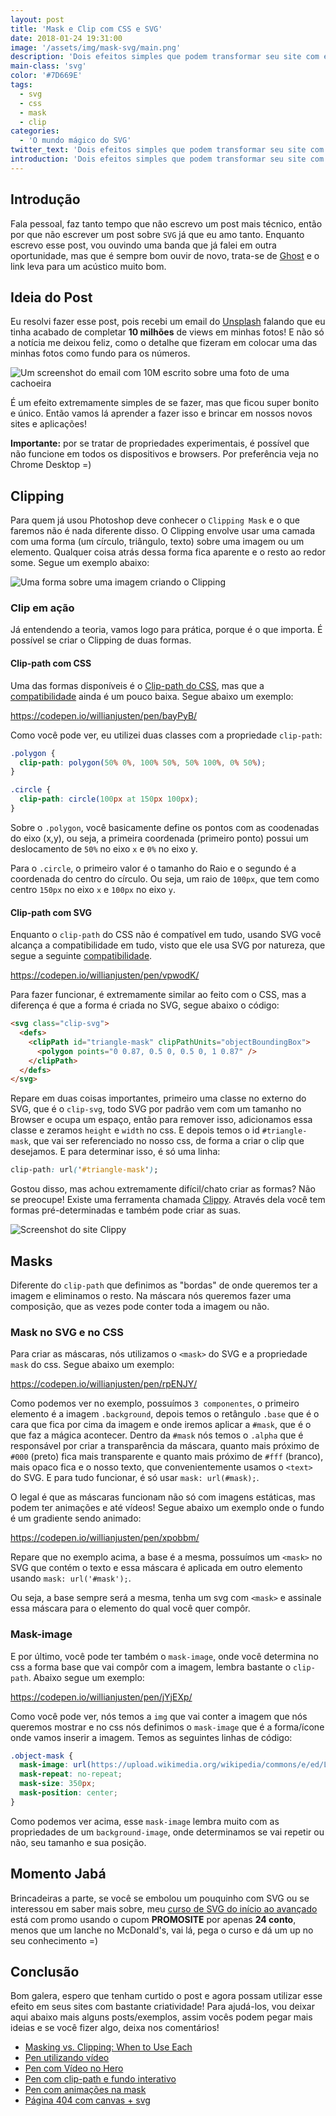 ```yaml
---
layout: post
title: 'Mask e Clip com CSS e SVG'
date: 2018-01-24 19:31:00
image: '/assets/img/mask-svg/main.png'
description: 'Dois efeitos simples que podem transformar seu site com estilo.'
main-class: 'svg'
color: '#7D669E'
tags:
  - svg
  - css
  - mask
  - clip
categories:
  - 'O mundo mágico do SVG'
twitter_text: 'Dois efeitos simples que podem transformar seu site com estilo.'
introduction: 'Dois efeitos simples que podem transformar seu site com estilo.'
---
```


## Introdução

Fala pessoal, faz tanto tempo que não escrevo um post mais técnico, então por que não escrever um post sobre `SVG` já que eu amo tanto. Enquanto escrevo esse post, vou ouvindo uma banda que já falei em outra oportunidade, mas que é sempre bom ouvir de novo, trata-se de [Ghost](https://www.youtube.com/watch?v=neRhGoW3Kbc&list=RDneRhGoW3Kbc&start_radio=1&t=7) e o link leva para um acústico muito bom.

## Ideia do Post

Eu resolvi fazer esse post, pois recebi um email do [Unsplash](https://unsplash.com/@willianjusten) falando que eu tinha acabado de completar **10 milhões** de views em minhas fotos! E não só a notícia me deixou feliz, como o detalhe que fizeram em colocar uma das minhas fotos como fundo para os números.

![Um screenshot do email com 10M escrito sobre uma foto de uma cachoeira](/assets/img/mask-svg/screenshot.png)

É um efeito extremamente simples de se fazer, mas que ficou super bonito e único. Então vamos lá aprender a fazer isso e brincar em nossos novos sites e aplicações!

**Importante:** por se tratar de propriedades experimentais, é possível que não funcione em todos os dispositivos e browsers. Por preferência veja no Chrome Desktop =)

## Clipping

Para quem já usou Photoshop deve conhecer o `Clipping Mask` e o que faremos não é nada diferente disso. O Clipping envolve usar uma camada com uma forma (um círculo, triângulo, texto) sobre uma imagem ou um elemento. Qualquer coisa atrás dessa forma fica aparente e o resto ao redor some. Segue um exemplo abaixo:

![Uma forma sobre uma imagem criando o Clipping](https://getflywheel.com/wp-content/uploads/2016/08/css-svg-clipping-masking-clipping-graphic.jpg)

### Clip em ação

Já entendendo a teoria, vamos logo para prática, porque é o que importa. É possível se criar o Clipping de duas formas.

#### Clip-path com CSS

Uma das formas disponíveis é o [Clip-path do CSS](https://developer.mozilla.org/en-US/docs/Web/CSS/clip-path), mas que a [compatibilidade](https://caniuse.com/#feat=css-clip-path) ainda é um pouco baixa. Segue abaixo um exemplo:

https://codepen.io/willianjusten/pen/bayPyB/

Como você pode ver, eu utilizei duas classes com a propriedade `clip-path`:

```css
.polygon {
  clip-path: polygon(50% 0%, 100% 50%, 50% 100%, 0% 50%);
}

.circle {
  clip-path: circle(100px at 150px 100px);
}
```

Sobre o `.polygon`, você basicamente define os pontos com as coodenadas do eixo (x,y), ou seja, a primeira coordenada (primeiro ponto) possui um deslocamento de `50%` no eixo `x` e `0%` no eixo y.

Para o `.circle`, o primeiro valor é o tamanho do Raio e o segundo é a coordenada do centro do círculo. Ou seja, um raio de `100px`, que tem como centro `150px` no eixo `x` e `100px` no eixo `y`.

#### Clip-path com SVG

Enquanto o `clip-path` do CSS não é compatível em tudo, usando SVG você alcança a compatibilidade em tudo, visto que ele usa SVG por natureza, que segue a seguinte [compatibilidade](https://caniuse.com/#feat=svg).

https://codepen.io/willianjusten/pen/vpwodK/

Para fazer funcionar, é extremamente similar ao feito com o CSS, mas a diferença é que a forma é criada no SVG, segue abaixo o código:

```html
<svg class="clip-svg">
  <defs>
    <clipPath id="triangle-mask" clipPathUnits="objectBoundingBox">
      <polygon points="0 0.87, 0.5 0, 0.5 0, 1 0.87" />
    </clipPath>
  </defs>
</svg>
```

Repare em duas coisas importantes, primeiro uma classe no externo do SVG, que é o `clip-svg`, todo SVG por padrão vem com um tamanho no Browser e ocupa um espaço, então para remover isso, adicionamos essa classe e zeramos `height` e `width` no css. E depois temos o id `#triangle-mask`, que vai ser referenciado no nosso css, de forma a criar o clip que desejamos. E para determinar isso, é só uma linha:

```css
clip-path: url('#triangle-mask');
```

Gostou disso, mas achou extremamente difícil/chato criar as formas? Não se preocupe! Existe uma ferramenta chamada [Clippy](http://bennettfeely.com/clippy/). Através dela você tem formas pré-determinadas e também pode criar as suas.

![Screenshot do site Clippy](/assets/img/mask-svg/clippy.png)

## Masks

Diferente do `clip-path` que definimos as "bordas" de onde queremos ter a imagem e eliminamos o resto. Na máscara nós queremos fazer uma composição, que as vezes pode conter toda a imagem ou não.

### Mask no SVG e no CSS

Para criar as máscaras, nós utilizamos o `<mask>` do SVG e a propriedade `mask` do css. Segue abaixo um exemplo:

https://codepen.io/willianjusten/pen/rpENJY/

Como podemos ver no exemplo, possuímos `3 componentes`, o primeiro elemento é a imagem `.background`, depois temos o retângulo `.base` que é o cara que fica por cima da imagem e onde iremos aplicar a `#mask`, que é o que faz a mágica acontecer. Dentro da `#mask` nós temos o `.alpha` que é responsável por criar a transparência da máscara, quanto mais próximo de `#000` (preto) fica mais transparente e quanto mais próximo de `#fff` (branco), mais opaco fica e o nosso texto, que convenientemente usamos o `<text>` do SVG. E para tudo funcionar, é só usar `mask: url(#mask);`.

O legal é que as máscaras funcionam não só com imagens estáticas, mas podem ter animações e até vídeos! Segue abaixo um exemplo onde o fundo é um gradiente sendo animado:

https://codepen.io/willianjusten/pen/xpobbm/

Repare que no exemplo acima, a base é a mesma, possuímos um `<mask>` no SVG que contém o texto e essa máscara é aplicada em outro elemento usando `mask: url('#mask');`.

Ou seja, a base sempre será a mesma, tenha um svg com `<mask>` e assinale essa máscara para o elemento do qual você quer compôr.

### Mask-image

E por último, você pode ter também o `mask-image`, onde você determina no css a forma base que vai compôr com a imagem, lembra bastante o `clip-path`. Abaixo segue um exemplo:

https://codepen.io/willianjusten/pen/jYjEXp/

Como você pode ver, nós temos a `img` que vai conter a imagem que nós queremos mostrar e no css nós definimos o `mask-image` que é a forma/ícone onde vamos inserir a imagem. Temos as seguintes linhas de código:

```css
.object-mask {
  mask-image: url(https://upload.wikimedia.org/wikipedia/commons/e/ed/Logo_of_Unsplash.svg);
  mask-repeat: no-repeat;
  mask-size: 350px;
  mask-position: center;
}
```

Como podemos ver acima, esse `mask-image` lembra muito com as propriedades de um `background-image`, onde determinamos se vai repetir ou não, seu tamanho e sua posição.

## Momento Jabá

Brincadeiras a parte, se você se embolou um pouquinho com SVG ou se interessou em saber mais sobre, meu [curso de SVG do início ao avançado](https://www.udemy.com/aprendendo-svg-do-inicio-ao-avancado/?couponCode=PROMOSITE) está com promo usando o cupom **PROMOSITE** por apenas **24 conto**, menos que um lanche no McDonald's, vai lá, pega o curso e dá um up no seu conhecimento =)

## Conclusão

Bom galera, espero que tenham curtido o post e agora possam utilizar esse efeito em seus sites com bastante criatividade! Para ajudá-los, vou deixar aqui abaixo mais alguns posts/exemplos, assim vocês podem pegar mais ideias e se você fizer algo, deixa nos comentários!

- [Masking vs. Clipping: When to Use Each](https://css-tricks.com/masking-vs-clipping-use/)
- [Pen utilizando vídeo](https://codepen.io/daviddarnes/pen/vEjMLr)
- [Pen com Vídeo no Hero](https://codepen.io/estevanmaito/pen/RamBKE)
- [Pen com clip-path e fundo interativo](https://codepen.io/mhotovec/pen/WZWxKg)
- [Pen com animações na mask](https://codepen.io/celli/pen/bExxQy)
- [Página 404 com canvas + svg](https://codepen.io/tmrDevelops/pen/aNGKzN)
